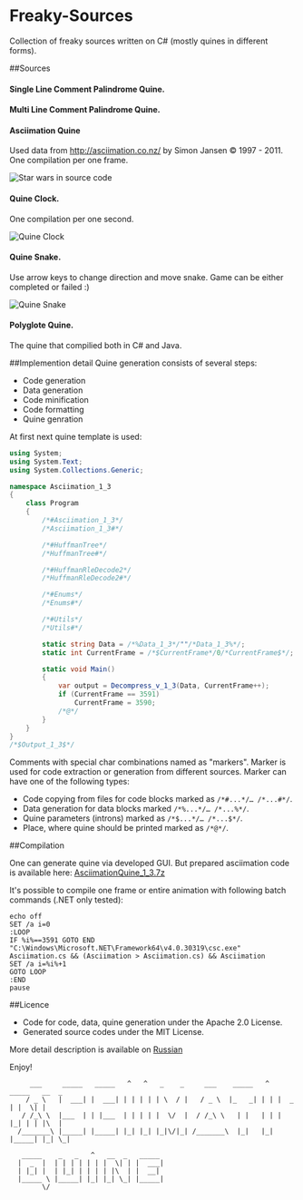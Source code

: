 Freaky-Sources
==============

Collection of freaky sources written on C# (mostly quines in different forms).

##Sources
#### Single Line Comment Palindrome Quine.

#### Multi Line Comment Palindrome Quine.

#### Asciimation Quine
Used data from http://asciimation.co.nz/ by Simon Jansen © 1997 - 2011. One compilation per one frame.

![Star wars in source code](http://habrastorage.org/getpro/habr/post_images/57d/e67/628/57de6762827e000614ac24b327dbf6a7.png)

#### Quine Clock.
One compilation per one second.

![Quine Clock](https://habrastorage.org/files/6e4/831/3d3/6e48313d31e046ffb47410f829697e48.png)

#### Quine Snake.
Use arrow keys to change direction and move snake. Game can be either completed or failed :)

![Quine Snake](https://habrastorage.org/files/b52/2fd/6d8/b522fd6d824542dcb6c318b7c4b62161.png)

#### Polyglote Quine.
The quine that compilied both in C# and Java.

##Implemention detail
Quine generation consists of several steps:
* Code generation
* Data generation
* Code minification
* Code formatting
* Quine genration

At first next quine template is used:
```csharp
using System;
using System.Text;
using System.Collections.Generic;

namespace Asciimation_1_3
{
    class Program
    {
        /*#Asciimation_1_3*/
        /*Asciimation_1_3#*/

        /*#HuffmanTree*/
        /*HuffmanTree#*/

        /*#HuffmanRleDecode2*/
        /*HuffmanRleDecode2#*/

        /*#Enums*/
        /*Enums#*/

        /*#Utils*/
        /*Utils#*/

        static string Data = /*%Data_1_3*/""/*Data_1_3%*/;
        static int CurrentFrame = /*$CurrentFrame*/0/*CurrentFrame$*/;

        static void Main()
        {
            var output = Decompress_v_1_3(Data, CurrentFrame++);
            if (CurrentFrame == 3591)
                CurrentFrame = 3590;
            /*@*/
        }
    }
}
/*$Output_1_3$*/
```

Comments with special char combinations named as "markers". Marker is used for code extraction or generation from different sources.
Marker can have one of the following types:

* Code copying from files for code blocks marked as ```/*#...*/… /*...#*/```.
* Data generation for data blocks marked ```/*%...*/… /*...%*/```.
* Quine parameters (introns) marked as ```/*$...*/… /*...$*/```.
* Place, where quine should be printed marked as ```/*@*/```.

##Compilation

One can generate quine via developed GUI. But prepared asciimation code is available here:   [AsciimationQuine_1_3.7z](https://github.com/KvanTTT/Freaky-Sources/releases/download/1.3/AsciimationQuine_1_3.7z)

It's possible to compile one frame or entire animation with following batch commands (.NET only tested):

```
echo off
SET /a i=0
:LOOP
IF %i%==3591 GOTO END
"C:\Windows\Microsoft.NET\Framework64\v4.0.30319\csc.exe" Asciimation.cs && (Asciimation > Asciimation.cs) && Asciimation
SET /a i=%i%+1
GOTO LOOP
:END
pause
```

##Licence

* Code for code, data, quine generation under the Apache 2.0 License.
* Generated source codes under the MIT License.

More detail description is available on [Russian](http://habrahabr.ru/post/190616/)

Enjoy!
```
     ___     _____   _____   ^   ^   _    _     ___    _____   ^   _____   __  _ 
    / _ \   |  ___| |  ___| | | | | | \  / |   / _ \  |_   _| | | |  _  | |  \| |
   / /_\ \  |___  | | |___  | | | | |  \/  |  / /_\ \   | |   | | | |_| | | |\  |
  /_______\ |_____| |_____| |_| |_| |_|\/|_| /_______\  |_|   |_| |_____| |_| \_|
                                                                        
   _____    _   _   ^   __  _   _____                                
  |  _  |  | | | | | | |  \| | |  ___|                               
  | |_| |  | |_| | | | | |\  | |  __|              
  |_____ \ |_____| |_| |_| \_| |_____|                               
        \/                                        
```
